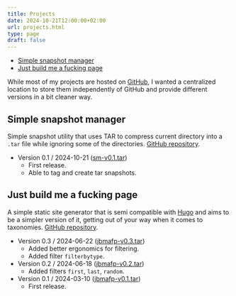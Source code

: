 ```yaml
---
title: Projects
date: 2024-10-21T12:00:00+02:00
url: projects.html
type: page
draft: false
---
```


- [Simple snapshot manager](#simple-snapshot-manager)
- [Just build me a fucking page](#just-build-me-a-fucking-page)

While most of my projects are hosted on
[GitHub](https://github.com/mitjafelicijan), I wanted a centralized location to
store them independently of GitHub and provide different versions in a bit
cleaner way.

## Simple snapshot manager

Simple snapshot utility that uses TAR to compress current directory into a
`.tar` file while ignoring some of the directories.
[GitHub repository](https://github.com/mitjafelicijan/sm).

- Version 0.1 / 2024-10-21 ([sm-v0.1.tar](/snapshots/sm-v0.1.tar))
  - First release.
  - Able to tag and create tar snapshots.

## Just build me a fucking page

A simple static site generator that is semi compatible with
[Hugo](https://gohugo.io/) and aims to be a simpler version of it, getting out
of your way when it comes to taxonomies. [GitHub
repository](https://github.com/mitjafelicijan/jbmafp).

- Version 0.3 / 2024-06-22 ([jbmafp-v0.3.tar](/snapshots/jbmafp-v0.3.tar))
  - Added better ergonomics for filtering.
  - Added filter `filterbytype`.
- Version 0.2 / 2024-06-18 ([jbmafp-v0.2.tar](/snapshots/jbmafp-v0.2.tar))
  - Added filters `first`, `last`, `random`.
- Version 0.1 / 2024-03-10 ([jbmafp-v0.1.tar](/snapshots/jbmafp-v0.1.tar))
  - First release.


